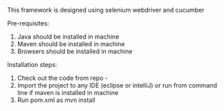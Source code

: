 This framework is designed using selenium webdriver and cucumber

Pre-requisites:
1. Java should be installed in machine
2. Maven should be installed in machine
3. Browsers should be installed in machine

Installation steps:
1. Check out the code from repo - 
2. Import the project to any IDE (eclipse or intelliJ) or run from command line if maven is installed in machine
3. Run pom.xml as mvn install